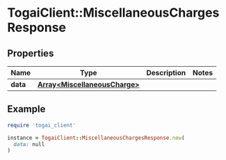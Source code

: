 # TogaiClient::MiscellaneousChargesResponse

## Properties

| Name | Type | Description | Notes |
| ---- | ---- | ----------- | ----- |
| **data** | [**Array&lt;MiscellaneousCharge&gt;**](MiscellaneousCharge.md) |  |  |

## Example

```ruby
require 'togai_client'

instance = TogaiClient::MiscellaneousChargesResponse.new(
  data: null
)
```

